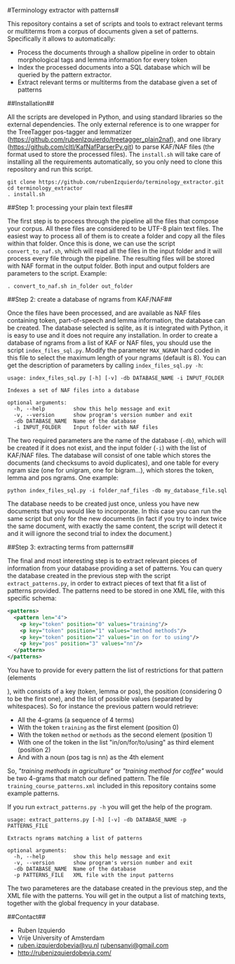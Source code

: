 #Terminology extractor with patterns#

This repository contains a set of scripts and tools to extract relevant terms or multiterms from a corpus of documents given a set of patterns. Specifically it allows to
automatically:

* Process the documents through a shallow pipeline in order to obtain morphological tags and lemma information for every token
* Index the processed documents into a SQL database which will be queried by the pattern extractor.
* Extract relevant terms or multiterms from the database given a set of patterns


##Installation##

All the scripts are developed in Python, and using standard libraries so the external dependencies. The only external
reference is to one wrapper for the TreeTagger pos-tagger and lemmatizer (https://github.com/rubenIzquierdo/treetagger_plain2naf),
and one library (https://github.com/cltl/KafNafParserPy.git) to parse KAF/NAF files (the format used to store the processed files).
The `install.sh` will take care of installing all the requirements automatically, so you only need to clone this repository and run this
script.
```shell
git clone https://github.com/rubenIzquierdo/terminology_extractor.git
cd terminology_extractor
. install.sh
```

##Step 1: processing your plain text files##

The first step is to process through the pipeline all the files that compose your corpus. All these files are considered to be
UTF-8 plain text files. The easiest way to process all of them is to create a folder and copy all the files within that folder.
Once this is done, we can use the script `convert_to_naf.sh`, which will read all the files in the input folder and it will
process every file through the pipeline. The resulting files will be stored with NAF format in the output folder. Both input
and output folders are parameters to the script. Example:
```shell
. convert_to_naf.sh in_folder out_folder
```


##Step 2: create a database of ngrams from KAF/NAF##

Once the files have been processed, and are available as NAF files containing token, part-of-speech and lemma information, the database
can be created. The database selected is sqlite, as it is integrated with Python, it is easy to use and it does not require any installation.
In order to create a database of ngrams from a list of KAF or NAF files, you should use the script `index_files_sql.py`. Modify
the parameter `MAX_NGRAM` hard coded in this file to select the maximum length of your ngrams (default is 8). You can get the
description of parameters by calling `index_files_sql.py -h`:
```shell
usage: index_files_sql.py [-h] [-v] -db DATABASE_NAME -i INPUT_FOLDER

Indexes a set of NAF files into a database

optional arguments:
  -h, --help         show this help message and exit
  -v, --version      show program's version number and exit
  -db DATABASE_NAME  Name of the database
  -i INPUT_FOLDER    Input folder with NAF files
```

The two required parameters are the name of the database (`-db`), which will be created if it does not exist, and the input folder (`-i`)
with the list of KAF/NAF files. The database will consist of one table which stores the documents (and checksums to avoid duplicates), and
one table for every ngram size (one for unigram, one for bigram...), which stores the token, lemma and pos ngrams. One example:
```shell
python index_files_sql.py -i folder_naf_files -db my_database_file.sql
```

The database needs to be created just once, unless you have new documents that you would like to incorporate. In this case you can run
the same script but only for the new documents (in fact if you try to index twice the same document, with exactly the same content, the
script will detect it and it will ignore the second trial to index the document.)

##Step 3: extracting terms from patterns##

The final and most interesting step is to extract relevant pieces of information from your database providing a set of patterns. You
can query the database created in the previous step with the script `extract_patterns.py`, in order to extract pieces of text that fit
a list of patterns provided. The patterns need to be stored in one XML file, with this specific schema:
```xml
<patterns>
  <pattern len="4">
    <p key="token" position="0" values="training"/>
    <p key="token" position="1" values="method methods"/>
    <p key="token" position="2" values="in on for to using"/>
    <p key="pos" position="3" values="nn"/>
  </pattern>
</patterns>
```

You have to provide for every pattern the list of restrictions for that pattern (elements <p>), with consists of a key (token, lemma or pos), the position
(considering 0 to be the first one), and the list of possible values (separated by whitespaces). So for instance the previous pattern would retrieve:

* All the 4-grams (a sequence of 4 terms)
* With the token `training` as the first element (position 0)
* With the token `method` or `methods` as the second element (position 1)
* With one of the token in the list "in/on/for/to/using" as third element (position 2)
* And with a noun (pos tag is nn) as the 4th element

So, *"training methods in agriculture"* or *"training method for coffee"* would be two 4-grams that match our defined pattern. The file `training_course_patterns.xml` included in this repository
contains some example patterns.

If you run `extract_patterns.py -h` you will get the help of the program.

```shell
usage: extract_patterns.py [-h] [-v] -db DATABASE_NAME -p PATTERNS_FILE

Extracts ngrams matching a list of patterns

optional arguments:
  -h, --help         show this help message and exit
  -v, --version      show program's version number and exit
  -db DATABASE_NAME  Name of the database
  -p PATTERNS_FILE   XML file with the input patterns
```

The two parameteres are the database created in the previous step, and the XML file with the patterns. You will get in the output a list of matching texts, 
together with the global frequency in your database.


##Contact##
* Ruben Izquierdo
* Vrije University of Amsterdam
* ruben.izquierdobevia@vu.nl  rubensanvi@gmail.com
* http://rubenizquierdobevia.com/

